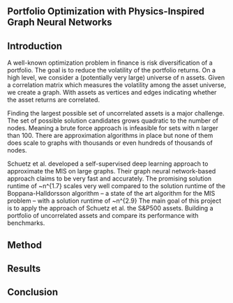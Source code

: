 ## Portfolio Optimization with Physics-Inspired Graph Neural Networks

## Introduction

A well-known optimization problem in finance is risk diversification of a portfolio. The goal is to reduce the volatility of the portfolio returns. On a high level, we consider a (potentially very large) universe of n assets. Given a correlation matrix which measures the volatility among the asset universe, we create a graph. With assets as vertices and edges indicating whether the asset returns are correlated.

Finding the largest possible set of uncorrelated assets is a major challenge. The set of possible solution candidates grows quadratic to the number of nodes. Meaning a brute force approach is infeasible for sets with n larger than 100. There are approximation algorithms in place but none of them does scale to graphs with thousands or even hundreds of thousands of nodes.

Schuetz et al. developed a self-supervised deep learning approach to approximate the MIS on large graphs. Their graph neural network-based approach claims to be very fast and accurately. The promising solution runtime of ~n^{1.7} scales very well compared to the solution runtime of the Boppana-Halldorsson algorithm – a state of the art algorithm for the MIS problem – with a solution runtime of ~n^{2.9}
The main goal of this project is to apply the approach of Schuetz et al. the S&P500 assets. Building a portfolio of uncorrelated assets and compare its performance with benchmarks.


## Method


## Results


## Conclusion

